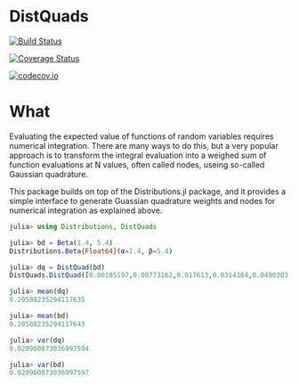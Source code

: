 # DistQuads

[![Build Status](https://travis-ci.org/pkofod/DistQuads.jl.svg?branch=master)](https://travis-ci.org/pkofod/DistQuads.jl)

[![Coverage Status](https://coveralls.io/repos/pkofod/DistQuads.jl/badge.svg?branch=master&service=github)](https://coveralls.io/github/pkofod/DistQuads.jl?branch=master)

[![codecov.io](http://codecov.io/github/pkofod/DistQuads.jl/coverage.svg?branch=master)](http://codecov.io/github/pkofod/DistQuads.jl?branch=master)

# What

Evaluating the expected value of functions of random variables requires numerical
integration. There are many ways to do this, but a very popular approach is to
transform the integral evaluation into a weighed sum of function evaluations at
N values, often called nodes, useing so-called Gaussian quadrature.

This package builds on top of the Distributions.jl package, and it provides a simple
interface to generate Guassian quadrature weights and nodes for numerical integration
as explained above.

```julia
julia> using Distributions, DistQuads

julia> bd = Beta(1.4, 5.4)
Distributions.Beta{Float64}(α=1.4, β=5.4)

julia> dq = DistQuad(bd)
DistQuads.DistQuad([0.00185197,0.00773162,0.017613,0.0314164,0.0490303,0.0703119,0.095089,0.123161,0.1543,0.188255  …  0.740476,0.779219,0.815718,0.849678,0.880826,0.90891,0.933707,0.955022,0.972705,0.986694],[0.00387997,0.013685,0.0273551,0.0429761,0.0586422,0.0726105,0.0834732,0.0902888,0.0926473,0.0906605  …  0.00117028,0.000555584,0.000239261,9.17104e-5,3.04716e-5,8.44413e-6,1.83878e-6,2.84652e-7,2.58301e-8,8.47448e-10],Distributions.Beta{Float64}(α=1.4, β=5.4))

julia> mean(dq)
0.20588235294117635

julia> mean(bd)
0.20588235294117643

julia> var(dq)
0.020960873036997594

julia> var(bd)
0.020960873036997597

```
